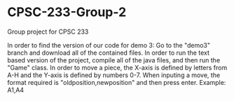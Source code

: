# CPSC-233-Group-2
Group project for CPSC 233

In order to find the version of our code for demo 3:
Go to the "demo3" branch and download all of the contained files.
In order to run the text based version of the project, compile all of the java files, and then run the "Game" class.
In order to move a piece, the X-axis is defined by letters from A-H and the Y-axis is defined by numbers 0-7.
When inputing a move, the format required is "oldposition,newposition" and then press enter. Example: A1,A4


